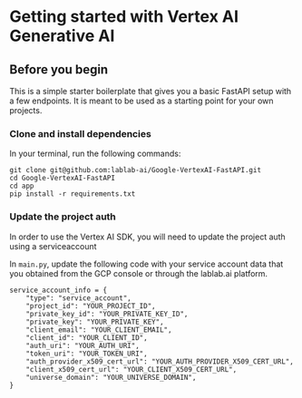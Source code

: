 # Getting started with Vertex AI Generative AI

## Before you begin

This is a simple starter boilerplate that gives you a basic FastAPI setup with a few endpoints. It is meant to be used as a starting point for your own projects.

### Clone and install dependencies

In your terminal, run the following commands:

```
git clone git@github.com:lablab-ai/Google-VertexAI-FastAPI.git
cd Google-VertexAI-FastAPI
cd app
pip install -r requirements.txt
```

### Update the project auth

In order to use the Vertex AI SDK, you will need to update the project auth using a serviceaccount

In `main.py`, update the following code with your service account data that you obtained from the GCP console or through the lablab.ai platform.

```
service_account_info = {
    "type": "service_account",
    "project_id": "YOUR_PROJECT_ID",
    "private_key_id": "YOUR_PRIVATE_KEY_ID",
    "private_key": "YOUR_PRIVATE_KEY",
    "client_email": "YOUR_CLIENT_EMAIL",
    "client_id": "YOUR_CLIENT_ID",
    "auth_uri": "YOUR_AUTH_URI",
    "token_uri": "YOUR_TOKEN_URI",
    "auth_provider_x509_cert_url": "YOUR_AUTH_PROVIDER_X509_CERT_URL",
    "client_x509_cert_url": "YOUR_CLIENT_X509_CERT_URL",
    "universe_domain": "YOUR_UNIVERSE_DOMAIN",
}

```
